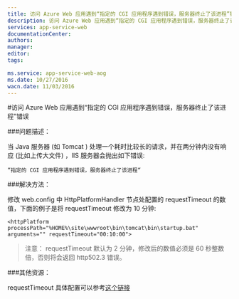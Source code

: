 ```yaml
---
title: 访问 Azure Web 应用遇到“指定的 CGI 应用程序遇到错误，服务器终止了该进程”错误
description: 访问 Azure Web 应用遇到“指定的 CGI 应用程序遇到错误，服务器终止了该进程”错误。
services: app-service-web
documentationCenter: 
authors: 
manager: 
editor: 
tags: 

ms.service: app-service-web-aog
ms.date: 10/27/2016
wacn.date: 11/03/2016
---
```


#访问 Azure Web 应用遇到“指定的 CGI 应用程序遇到错误，服务器终止了该进程”错误

###问题描述：

当 Java 服务器 (如 Tomcat ) 处理一个耗时比较长的请求，并在两分钟内没有响应 (比如上传大文件) ，IIS 服务器会抛出如下错误:

    “指定的 CGI 应用程序遇到错误，服务器终止了该进程“

###解决方法：

修改 web.config 中 HttpPlatformHandler 节点处配置的 requestTimeout 的数值，下面的例子是将 requestTimeout 修改为 10 分钟:

    <httpPlatform processPath="%HOME%\site\wwwroot\bin\tomcat\bin\startup.bat" arguments="" requestTimeout="00:10:00"> 

>注意： requestTimeout 默认为 2 分钟，修改后的数值必须是 60 秒整数倍，否则将会返回 http502.3 错误。 

###其他资源：

requestTimeout 具体配置可以参考[这个链接](https://www.iis.net/learn/extensions/httpplatformhandler/httpplatformhandler-configuration-reference) 

